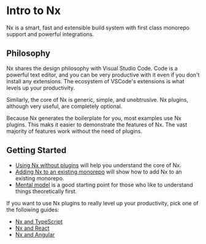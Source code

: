 # Intro to Nx

Nx is a smart, fast and extensible build system with first class monorepo support and powerful integrations.

## Philosophy

Nx shares the design philosophy with Visual Studio Code. Code is a powerful text editor, and you can be very productive
with it even if you don't install any extensions. The ecosystem of VSCode's extensions is what levels up your productivity.

Similarly, the core of Nx is generic, simple, and unobtrusive. Nx plugins, although very useful, are completely optional.

Because Nx generates the boilerplate for you, most examples use Nx plugins. This maks it easier to demonstrate the features of Nx. The vast majority of features work without the need of plugins.

## Getting Started

- [Using Nx without plugins](/getting-started/nx-core) will help you understand the core of Nx.
- [Adding Nx to an existing monorepo](/migration/adding-to-monorepo) will show how to add Nx to an existing monorepo.
- [Mental model](/using-nx/mental-model) is a good starting point for those who like to understand things theoretically first.

If you want to use Nx plugins to really level up your productivity, pick one of the following guides:

- [Nx and TypeScript](/getting-started/nx-and-typescript)
- [Nx and React](/getting-started/nx-and-react)
- [Nx and Angular](/getting-started/nx-and-angular)
